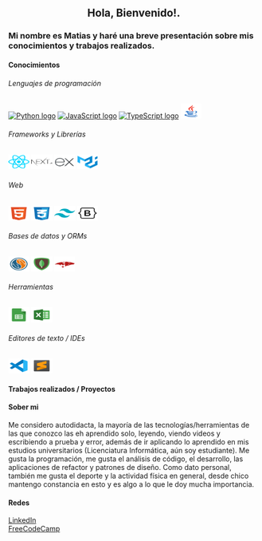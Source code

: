<h2 align='center'> Hola, Bienvenido!.</h2>
<h3>Mi nombre es Matias y haré una breve presentación sobre mis conocimientos y trabajos realizados.</h3>

<h4>Conocimientos</h4>
<h6>Lenguajes de programación</h6>
<a href='https://www.python.org/'><img src='https://cdn.jsdelivr.net/gh/devicons/devicon/icons/python/python-original.svg' height='30' width='42' alt='Python logo' /></a>
<a href='https://developer.mozilla.org/en-US/docs/Web/JavaScript'><img src='https://cdn.jsdelivr.net/gh/devicons/devicon/icons/javascript/javascript-original.svg' height='30' width='42' alt='JavaScript logo' /></a>
<a href='https://www.typescriptlang.org/'><img src='https://cdn.jsdelivr.net/gh/devicons/devicon/icons/typescript/typescript-original.svg' height='30' width='42' alt='TypeScript logo' /></a>
<a href='https://www.oracle.com/ar/java/'><img src='./svg/java.svg' height='30' width='42' alt='Java logo' /></a>

<h6>Frameworks y Librerías</h6>
<a href='https://reactjs.org/'><img src='./svg/react.svg' height='30' width='42' alt='React logo' /></a>
<a href='https://nextjs.org/'><img src='./svg/nextjs.svg' height='30' width='42' alt='Nextjs logo' /></a>
<a href='https://expressjs.com/'><img src='./svg/express.svg' height='30' width='42' alt='express logo' /></a>
<a href='https://mui.com/material-ui/getting-started/'><img src='./svg/mui-material.svg' height='30' width='42' alt='mui material logo' /></a>

<h6>Web</h6>
<a href='#'><img src='./svg/html.svg' height='30' width='42' alt='HTML logo' /></a>
<a href='#'><img src='./svg/css.svg' height='30' width='42' alt='CSS logo' /></a>
<a href='#'><img src='./svg/tailwind.svg' height='30' width='42' alt='Tailwind logo' /></a>
<a href='#'><img src='./svg/bootstrap.svg' height='30' width='42' alt='Bootstrap logo' /></a>

<h6>Bases de datos y ORMs</h6>
<a href='https://www.mysql.com/'><img src='./svg/mysql.svg' height='30' width='42' alt='MySQL logo' /></a>
<a href='https://www.mongodb.com/es'><img src='./svg/mongodb.svg' height='30' width='42' alt='MongoDB logo' /></a>
<a href='https://mongoosejs.com'><img src='./svg/mongoose.svg' height='30' width='42' alt='mongoose logo' /></a>

<h6>Herramientas</h6>
<a href='#'><img src='./svg/google-sheets.svg' height='30' width='42' alt='Google Sheets logo' /></a>
<a href='#'><img src='./svg/excel.svg' height='30' width='42' alt='Nextjs logo' /></a>

<h6>Editores de texto / IDEs</h6>
<a href='https://code.visualstudio.com/'><img src='./svg/vs-code.svg' height='30' width='42' alt='Visual Studio Code logo' /></a>
<a href='https://www.sublimetext.com/'><img src='./svg/sublime-text.svg' height='30' width='42' alt='Sublime Text logo' /></a>

<h4>Trabajos realizados / Proyectos</h4>


<h4>Sober mi</h4>
Me considero autodidacta, la mayoría de las tecnologías/herramientas de las que conozco las eh aprendido solo, leyendo, viendo videos y escribiendo a prueba y error, además de ir aplicando lo aprendido en mis estudios universitarios (Licenciatura Informática, aún soy estudiante). Me gusta la programación, me gusta el análisis de código, el desarrollo, las aplicaciones de refactor y patrones de diseño.
Como dato personal, también me gusta el deporte y la actividad física en general, desde chico mantengo constancia en esto y es algo a lo que le doy mucha importancia.

<h4>Redes</h4>

[LinkedIn](https://www.linkedin.com/in/matias-diz-rendani/)
<br clear="both">
[FreeCodeCamp](https://www.freecodecamp.org/Matias-DR)